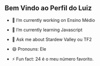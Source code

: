 ## Bem Vindo ao Perfil do Luiz

- 🔭 I’m currently working on Ensino Médio
  
- 🌱 I’m currently learning Javascript
  
- 💬 Ask me about Stardew Valley ou TF2
  
- 😄 Pronouns: Ele
  
- ⚡ Fun fact: 24 é o meu número favorito.

